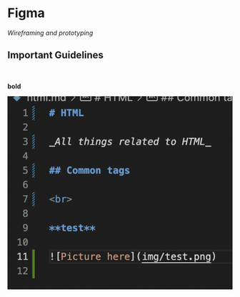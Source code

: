 # Figma

_Wireframing and prototyping_

## Important Guidelines

<br>

**bold**

![Picture here](img/test.png)
